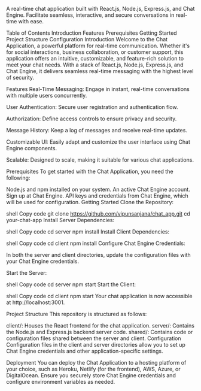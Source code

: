 

A real-time chat application built with React.js, Node.js, Express.js, and Chat Engine. Facilitate seamless, interactive, and secure conversations in real-time with ease.

Table of Contents
Introduction
Features
Prerequisites
Getting Started
Project Structure
Configuration
Introduction
Welcome to the Chat Application, a powerful platform for real-time communication. Whether it's for social interactions, business collaboration, or customer support, this application offers an intuitive, customizable, and feature-rich solution to meet your chat needs. With a stack of React.js, Node.js, Express.js, and Chat Engine, it delivers seamless real-time messaging with the highest level of security.

Features
Real-Time Messaging: Engage in instant, real-time conversations with multiple users concurrently.

User Authentication: Secure user registration and authentication flow.

Authorization: Define access controls to ensure privacy and security.

Message History: Keep a log of messages and receive real-time updates.

Customizable UI: Easily adapt and customize the user interface using Chat Engine components.

Scalable: Designed to scale, making it suitable for various chat applications.

Prerequisites
To get started with the Chat Application, you need the following:

Node.js and npm installed on your system.
An active Chat Engine account. Sign up at Chat Engine.
API keys and credentials from Chat Engine, which will be used for configuration.
Getting Started
Clone the Repository:

shell
Copy code
git clone https://github.com/vipunsanjana/chat_app.git
cd your-chat-app
Install Server Dependencies:

shell
Copy code
cd server
npm install
Install Client Dependencies:

shell
Copy code
cd client
npm install
Configure Chat Engine Credentials:

In both the server and client directories, update the configuration files with your Chat Engine credentials.

Start the Server:

shell
Copy code
cd server
npm start
Start the Client:

shell
Copy code
cd client
npm start
Your chat application is now accessible at http://localhost:3001.

Project Structure
This repository is structured as follows:

client/: Houses the React frontend for the chat application.
server/: Contains the Node.js and Express.js backend server code.
shared/: Contains code or configuration files shared between the server and client.
Configuration
Configuration files in the client and server directories allow you to set up Chat Engine credentials and other application-specific settings.

Deployment
You can deploy the Chat Application to a hosting platform of your choice, such as Heroku, Netlify (for the frontend), AWS, Azure, or DigitalOcean. Ensure you securely store Chat Engine credentials and configure environment variables as needed.




